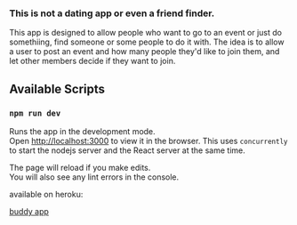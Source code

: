 ### This is not a dating app or even a friend finder.

This app is designed to allow people who want to go to an event or just do somethiing, find someone or some people to do it with.  The idea is to allow a user to post an event and how many people they'd like to join them, and let other members decide if they want to join.

## Available Scripts

### `npm run dev`

Runs the app in the development mode.<br>
Open [http://localhost:3000](http://localhost:3000) to view it in the browser. This uses `concurrently` to start the nodejs server and the React server at the same time.

The page will reload if you make edits.<br>
You will also see any lint errors in the console.

available on heroku:

[buddy app](https://buddy-system-av.herokuapp.com/)